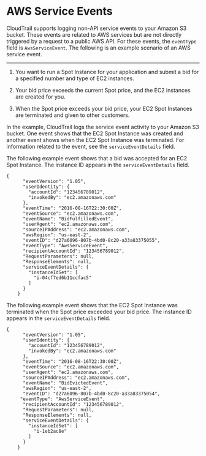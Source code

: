 # AWS Service Events<a name="non-api-aws-service-events"></a>

CloudTrail supports logging non\-API service events to your Amazon S3 bucket\. These events are related to AWS services but are not directly triggered by a request to a public AWS API\. For these events, the `eventType` field is `AwsServiceEvent`\. The following is an example scenario of an AWS service event\.

****

1. You want to run a Spot Instance for your application and submit a bid for a specified number and type of EC2 instances\.

1.  Your bid price exceeds the current Spot price, and the EC2 instances are created for you\. 

1. When the Spot price exceeds your bid price, your EC2 Spot Instances are terminated and given to other customers\.

In the example, CloudTrail logs the service event activity to your Amazon S3 bucket\. One event shows that the EC2 Spot Instance was created and another event shows when the EC2 Spot Instance was terminated\. For information related to the event, see the `serviceEventDetails` field\.

The following example event shows that a bid was accepted for an EC2 Spot Instance\. The instance ID appears in the `serviceEventDetails` field\.

```
{
      "eventVersion": "1.05",
      "userIdentity": {
        "accountId": "123456789012",
        "invokedBy": "ec2.amazonaws.com"
      },
      "eventTime": "2016-08-16T22:30:00Z",
      "eventSource": "ec2.amazonaws.com",
      "eventName": "BidFulfilledEvent",
      "userAgent": "ec2.amazonaws.com",
      "sourceIPAddress": "ec2.amazonaws.com",
      "awsRegion": "us-east-2",
      "eventID": "d27a6096-807b-4bd0-8c20-a33a83375055",
      "eventType": "AwsServiceEvent",
      "recipientAccountId": "123456789012",
      "RequestParameters": null,
      "ResponseElements": null,
      "serviceEventDetails": {
        "instanceIdSet": [
          "i-04cf7ed6b11ccfac5"
        ]
      }
    }
```

The following example event shows that the EC2 Spot Instance was terminated when the Spot price exceeded your bid price\. The instance ID appears in the `serviceEventDetails` field\.

```
{
      "eventVersion": "1.05",
      "userIdentity": {
        "accountId": "123456789012",
        "invokedBy": "ec2.amazonaws.com"
      },
      "eventTime": "2016-08-16T22:30:00Z",
      "eventSource": "ec2.amazonaws.com",
      "userAgent": "ec2.amazonaws.com",
      "sourceIPAddress": "ec2.amazonaws.com",
      "eventName": "BidEvictedEvent",
      "awsRegion": "us-east-2",
      "eventID": "d27a6096-807b-4bd0-8c20-a33a83375054",
     "eventType": "AwsServiceEvent",
      "recipientAccountId": "123456789012",
      "RequestParameters": null,
      "ResponseElements": null,
      "serviceEventDetails": {
        "instanceIdSet": [
          "i-1eb2ac8e"
        ]
      }
    }
```
